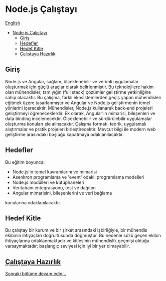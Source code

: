 # Node.js Çalıştayı

[English](../en/0-intro.md)

- [Node.js Çalıştayı](#nodejs-çalıştayı)
  - [Giriş](#giriş)
  - [Hedefler](#hedefler)
  - [Hedef Kitle](#hedef-kitle)
  - [Çalıştaya Hazırlık](#çalıştaya-hazırlık)

## Giriş

Node.js ve Angular, sağlam, ölçeklenebilir ve verimli uygulamalar oluşturmak için güçlü araçlar olarak belirlenmiştir. Bu teknolojilere hakim olan mühendisler, tam yığın (full stack) çözümler geliştirme yetkinliğine sahip olacaktır. Bu çalışma, farklı ekosistemlerden geçiş yapan mühendisleri eğitmek üzere tasarlanmıştır ve Angular ve Node.js geliştirmenin temel yönlerini içerecektir. Mühendisler, Node.js kullanarak back-end projeleri geliştirmeyi öğreneceklerdir. Ek olarak, Angular'ın mimarisi, bileşenleri ve data binding incelenecektir. Ölçeklenebilir ve sürdürülebilir uygulamalar oluşturma konuları ele alınacaktır. Çalışma formatı, teorik, uygulamalı alıştırmalar ve pratik projeleri birleştirecektir. Mevcut bilgi ile modern web geliştirme arasındaki boşluğu kapatmaya odaklanılacaktır.

## Hedefler

Bu eğitim boyunca:

- Node.js'in temel kavramlarını ve mimarisi
- Asenkron programlama ve 'event' odaklı programlama modelleri
- Node.js modülleri ve kütüphaneleri
- Veritabanı entegrasyonu, test ve dağıtım
- Angular mimarisini, bileşenlerini ve veri bağlama

konularına odaklanılacaktır.

## Hedef Kitle

Bu çalıştay bir kurum ve bir şirket arasındaki işbirliğiyle, bir mühendis ekibinin ihtiyaçları doğrultusunda doğmuştur. Bu nedenle sözü geçen ekibin ihtiyaçlarına odaklanmaktadır ve kitlesinin mühendislik geçmişi olduğu varsaymaktadır; başlangıç seviyesi için iyi bir yer olmayabilir.

## [Çalıştaya Hazırlık](./1-prerequisites-I.md)

[Sonraki bölüme devam edin...](./1-prerequisites-I.md)
